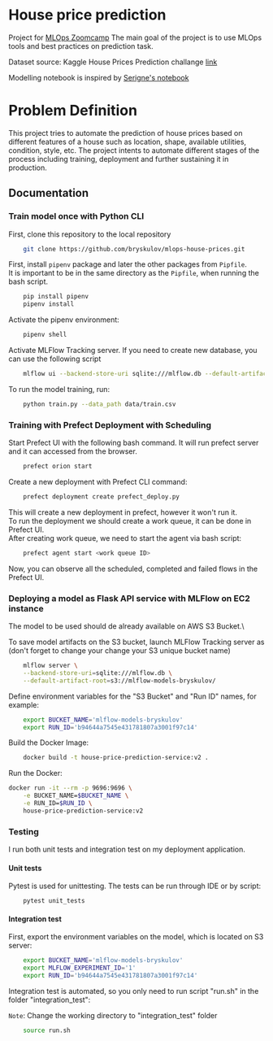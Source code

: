 # House price prediction

Project for [MLOps Zoomcamp](https://github.com/DataTalksClub/mlops-zoomcamp)
The main goal of the project is to use MLOps tools and best practices on prediction task.

Dataset source: Kaggle House Prices Prediction challange [link](https://www.kaggle.com/competitions/house-prices-advanced-regression-techniques/rules)

Modelling notebook is inspired by [Serigne's notebook](https://www.kaggle.com/code/serigne/stacked-regressions-top-4-on-leaderboard)

# Problem Definition

This project tries to automate the prediction of house prices based on different features of a house such as location, shape, available utilities, condition, style, etc. The project intents to automate different stages of the process including training, deployment and further sustaining it in production.


## Documentation

### Train model once with Python CLI

First, clone this repository to the local repository

```bash
    git clone https://github.com/bryskulov/mlops-house-prices.git
```

First, install `pipenv` package and later the other packages from `Pipfile`.\
It is important to be in the same directory as the `Pipfile`, when running the bash script.

```bash
    pip install pipenv
    pipenv install
```

Activate the pipenv environment:

```bash
    pipenv shell
```

Activate MLFlow Tracking server. If you need to create new database, you can use the following script

```bash
    mlflow ui --backend-store-uri sqlite:///mlflow.db --default-artifact-root ./mlruns
```

To run the model training, run:

```bash
    python train.py --data_path data/train.csv
```


### Training with Prefect Deployment with Scheduling

Start Prefect UI with the following bash command. 
It will run prefect server and it can accessed from the browser.

```bash
    prefect orion start
```

Create a new deployment with Prefect CLI command:

```bash
    prefect deployment create prefect_deploy.py 
```

This will create a new deployment in prefect, however it won't run it.\
To run the deployment we should create a work queue, it can be done in Prefect UI.\
After creating work queue, we need to start the agent via bash script:

```bash
    prefect agent start <work queue ID>
```

Now, you can observe all the scheduled, completed and failed flows in the Prefect UI.


### Deploying a model as Flask API service with MLFlow on EC2 instance

The model to be used should de already available on AWS S3 Bucket.\

To save model artifacts on the S3 bucket, launch MLFlow Tracking server as (don't forget to change your change your S3 unique bucket name)

```bash
    mlflow server \
    --backend-store-uri=sqlite:///mlflow.db \
    --default-artifact-root=s3://mlflow-models-bryskulov/
```

Define environment variables for the "S3 Bucket" and "Run ID" names, for example:


```bash
    export BUCKET_NAME='mlflow-models-bryskulov'
    export RUN_ID='b94644a7545e431781807a3001f97c14'
```

Build the Docker Image:

```bash
    docker build -t house-price-prediction-service:v2 .
```

Run the Docker:

```bash
docker run -it --rm -p 9696:9696 \
    -e BUCKET_NAME=$BUCKET_NAME \
    -e RUN_ID=$RUN_ID \
    house-price-prediction-service:v2
```


### Testing

I run both unit tests and integration test on my deployment application.

#### Unit tests

Pytest is used for unittesting. The tests can be run through IDE or by script:

```
    pytest unit_tests
```

#### Integration test

First, export the environment variables on the model, which is located on S3 server:

```bash
    export BUCKET_NAME='mlflow-models-bryskulov'
    export MLFLOW_EXPERIMENT_ID='1'
    export RUN_ID='b94644a7545e431781807a3001f97c14'
```

Integration test is automated, so you only need to run script "run.sh" in the folder "integration_test":

```Note```: Change the working directory to "integration_test" folder

```bash
    source run.sh
```